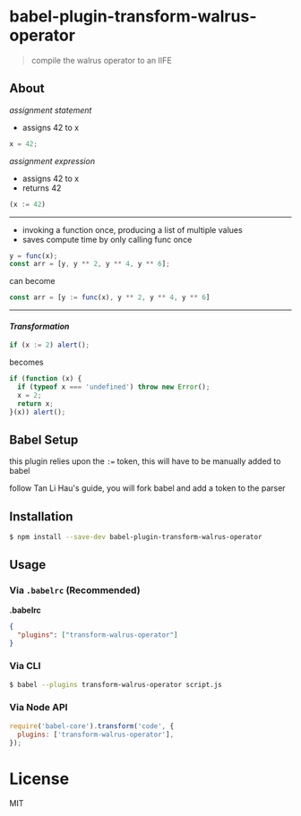 # babel-plugin-transform-walrus-operator

> compile the walrus operator to an IIFE

## About

<i>assignment statement</i>

- assigns 42 to x

```js
x = 42;
```

<i>assignment expression</i>

- assigns 42 to x
- returns 42

```js
(x := 42)
```

<hr>

- invoking a function once, producing a list of multiple values
- saves compute time by only calling func once

```js
y = func(x);
const arr = [y, y ** 2, y ** 4, y ** 6];
``` 
can become
```js
const arr = [y := func(x), y ** 2, y ** 4, y ** 6]
``` 

<hr>

#### <i>Transformation</i>

```js
if (x := 2) alert();
```
becomes
```js
if (function (x) {
  if (typeof x === 'undefined') throw new Error();
  x = 2;
  return x;
}(x)) alert();
```

## Babel Setup

this plugin relies upon the ```:=``` token, this will have to be manually added to babel

follow <a src="https://lihautan.com/creating-custom-javascript-syntax-with-babel/#fork-the-babel">Tan Li Hau's guide,</a> you will fork babel and add a token to the parser

## Installation

```sh
$ npm install --save-dev babel-plugin-transform-walrus-operator
```

## Usage

### Via `.babelrc` (Recommended)

**.babelrc**

```json
{
  "plugins": ["transform-walrus-operator"]
}
```

### Via CLI

```sh
$ babel --plugins transform-walrus-operator script.js
```

### Via Node API

```javascript
require('babel-core').transform('code', {
  plugins: ['transform-walrus-operator'],
});
```

# License

MIT
